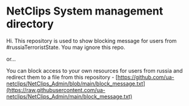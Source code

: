 # NetClips System management directory
Hi. This repository is used to show blocking message for users from #russiaTerroristState. You may ignore this repo.

or...

You can block access to your own resources for users from russia and redirect them to a file from this repository - [https://github.com/ua-netclips/NetClips_Admin/blob/main/block_message.txt](https://raw.githubusercontent.com/ua-netclips/NetClips_Admin/main/block_message.txt)
